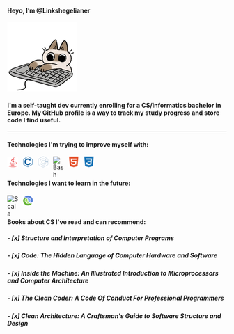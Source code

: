<h4 align='left'>Heyo, I’m @Linkshegelianer</h4>

![](https://github.com/Linkshegelianer/Linkshegelianer/blob/main/411684.160.gif)

<h4 align='left'>I'm a self-taught dev currently enrolling for a CS/informatics bachelor in Europe. My GitHub profile is a way to track my study progress and store code I find useful.</h4>



<hr>

<h4>Technologies I'm trying to improve myself with:</h4>
<div>
<img align='left' alt="Java" width="25px" style="padding-right:10px;" src="https://github.com/devicons/devicon/blob/master/icons/java/java-plain.svg"/>
<img align='left' alt="C" width="25px" style="padding-right:10px;" src="https://github.com/devicons/devicon/blob/master/icons/c/c-line.svg"/>
<img align='left' alt="C++" width="25px" style="padding-right:10px;" src="https://github.com/devicons/devicon/blob/master/icons/cplusplus/cplusplus-line.svg"/>
<img align='left' alt="Bash" width="25px" style="padding-right:10px;" src="https://cdn.jsdelivr.net/gh/devicons/devicon/icons/bash/bash-original.svg"/>
<img align='left' alt="HTML5" width="25px" style="padding-right:10px;" src="https://github.com/devicons/devicon/blob/master/icons/html5/html5-plain.svg"/> 
<img align='left' alt="CSS" width="25px" style="padding-right:10px;" src="https://github.com/devicons/devicon/blob/master/icons/css3/css3-plain.svg"/>
</div>
<br>
<br>
<h4> Technologies I want to learn in the future: </h4>
<div>
<img align='left' alt="Scala" width="25px" style="padding-right:10px;" src="https://cdn.jsdelivr.net/gh/devicons/devicon/icons/scala/scala-original.svg"/>
<img align='left' alt="Clojure" width="25px" style="padding-right:10px;" src="https://github.com/devicons/devicon/blob/master/icons/clojure/clojure-original.svg"/>
</div>
<br>
<br>
<h4 align='left'> Books about CS I've read and can recommend: </h4>
<h5>- [x] Structure and Interpretation of Computer Programs</h5>
<h5>- [x] Code: The Hidden Language of Computer Hardware and Software</h5>
<h5>- [x] Inside the Machine: An Illustrated Introduction to Microprocessors and Computer Architecture</h5>
<h5>- [x] The Clean Coder: A Code Of Conduct For Professional Programmers</h5>
<h5>- [x] Clean Architecture: A Craftsman's Guide to Software Structure and Design</h5>
